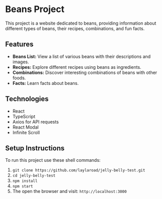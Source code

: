 # Beans Project

This project is a website dedicated to beans, providing information about different types of beans, their recipes, combinations, and fun facts.

## Features

- **Beans List:** View a list of various beans with their descriptions and images.
- **Recipes:** Explore different recipes using beans as ingredients.
- **Combinations:** Discover interesting combinations of beans with other foods.
- **Facts:** Learn facts about beans.

## Technologies

- React
- TypeScript
- Axios for API requests
- React Modal
- Infinite Scroll

## Setup Instructions

To run this project use these shell commands:

1. `git clone https://github.com/laylaroad/jelly-belly-test.git`
2. `cd jelly-belly-test`
3.  `npm install`
4.   `npm start`
5. The open the browser and visit: `http://localhost:3000`

